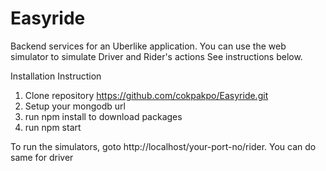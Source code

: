 # Easyride
Backend services for an Uberlike application.
You can use the web simulator to simulate Driver and Rider's actions
See instructions below.


Installation Instruction
1. Clone repository  https://github.com/cokpakpo/Easyride.git
2. Setup your mongodb url
3. run npm install to download packages
4. run npm start

To run the simulators, goto http://localhost/your-port-no/rider.
You can do same for driver
